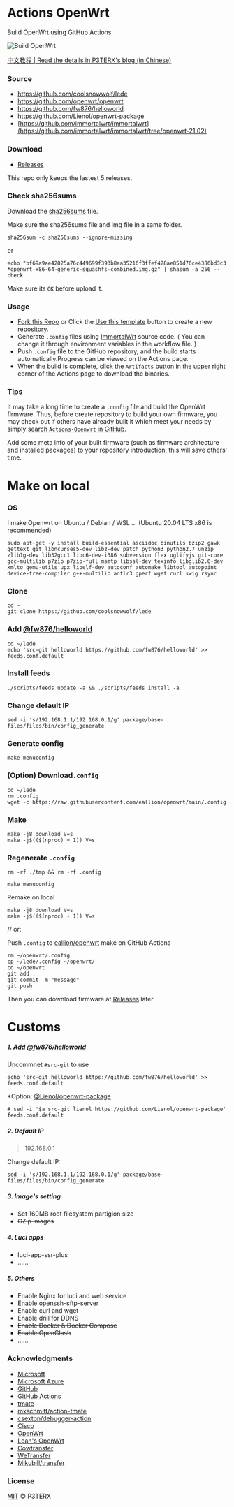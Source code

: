 # Actions OpenWrt

Build OpenWrt using GitHub Actions

![Build OpenWrt](https://github.com/eallion/openwrt/workflows/Build%20OpenWrt/badge.svg)

[中文教程 | Read the details in P3TERX's blog (in Chinese)](https://p3terx.com/archives/build-openwrt-with-github-actions.html)

### Source

- <https://github.com/coolsnowwolf/lede>
- <https://github.com/openwrt/openwrt>
- <https://github.com/fw876/helloworld>
- <https://github.com/Lienol/openwrt-package>
- [https://github.com/immortalwrt/immortalwrt](https://github.com/immortalwrt/immortalwrt/tree/openwrt-21.02)

### Download

- [Releases](https://github.com/eallion/openwrt/releases/latest/)

This repo only keeps the lastest 5 releases.

### Check sha256sums

Download the [sha256sums](https://github.com/eallion/openwrt/releases/latest/) file.

Make sure the sha256sums file and img file in a same folder.

```shell
sha256sum -c sha256sums --ignore-missing 
```

or

```shell
echo "bf69a9ae42825a76c449699f393b8aa35216f3ffef428ae851d76ce4386bd3c3 *openwrt-x86-64-generic-squashfs-combined.img.gz" | shasum -a 256 --check
```

Make sure its `OK` before upload it.

### Usage

- [Fork this Repo](https://github.com/eallion/openwrt) or Click the [Use this template](https://github.com/P3TERX/Actions-OpenWrt/generate) button to create a new repository.
- Generate `.config` files using [ImmortalWrt](https://github.com/immortalwrt/immortalwrt/tree/openwrt-21.02) source code. ( You can change it through environment variables in the workflow file. )
- Push `.config` file to the GitHub repository, and the build starts automatically.Progress can be viewed on the Actions page.
- When the build is complete, click the `Artifacts` button in the upper right corner of the Actions page to download the binaries.

### Tips

It may take a long time to create a `.config` file and build the OpenWrt firmware. Thus, before create repository to build your own firmware, you may check out if others have already built it which meet your needs by simply [search `Actions-Openwrt` in GitHub](https://github.com/search?q=Actions-openwrt).

Add some meta info of your built firmware (such as firmware architecture and installed packages) to your repository introduction, this will save others' time.

# Make on local

### OS

I make Openwrt on Ubuntu / Debian / WSL ...
(Ubuntu 20.04 LTS x86 is recommended)

```shell
sudo apt-get -y install build-essential asciidoc binutils bzip2 gawk gettext git libncurses5-dev libz-dev patch python3 python2.7 unzip zlib1g-dev lib32gcc1 libc6-dev-i386 subversion flex uglifyjs git-core gcc-multilib p7zip p7zip-full msmtp libssl-dev texinfo libglib2.0-dev xmlto qemu-utils upx libelf-dev autoconf automake libtool autopoint device-tree-compiler g++-multilib antlr3 gperf wget curl swig rsync
```

### Clone

```shell
cd ~
git clone https://github.com/coolsnowwolf/lede
```

### Add [@fw876/helloworld](https://github.com/fw876/helloworld)

```shell
cd ~/lede
echo 'src-git helloworld https://github.com/fw876/helloworld' >> feeds.conf.default
```

### Install feeds

```shell
./scripts/feeds update -a && ./scripts/feeds install -a
```

### Change default IP

```shell
sed -i 's/192.168.1.1/192.168.0.1/g' package/base-files/files/bin/config_generate
```

### Generate config

```
make menuconfig
```

### (Option) Download`.config`

```shell
cd ~/lede
rm .config
wget -c https://raw.githubusercontent.com/eallion/openwrt/main/.config
```

### Make

```shell
make -j8 download V=s
make -j$(($(nproc) + 1)) V=s
```

### Regenerate `.config`

```shell
rm -rf ./tmp && rm -rf .config
```

```shell
make menuconfig
```

Remake on local

```shell
make -j8 download V=s
make -j$(($(nproc) + 1)) V=s
```

// or:

Push `.config` to [eallion/openwrt](https://github.com/eallion/openwrt) make on GitHub Actions

```shell
rm ~/openwrt/.config
cp ~/lede/.config ~/openwrt/
cd ~/openwrt
git add .
git commit -m "message"
git push
```

Then you can download firmware at [Releases](https://github.com/eallion/openwrt/releases/latest/) later.

# Customs

##### 1. Add [@fw876/helloworld](https://github.com/fw876/helloworld)

Uncommnet `#src-git` to use

```shell
echo 'src-git helloworld https://github.com/fw876/helloworld' >> feeds.conf.default
```

*Option: [@Lienol/openwrt-package](https://github.com/Lienol/openwrt-package)

```
# sed -i '$a src-git lienol https://github.com/Lienol/openwrt-package' feeds.conf.default
```

##### 2. Default IP

> 192.168.0.1

Change default IP:

```shell
sed -i 's/192.168.1.1/192.168.0.1/g' package/base-files/files/bin/config_generate
```

##### 3. Image's setting

- Set 160MB root filesystem partigion size
- ~~GZip images~~ 

##### 4. Luci apps

- luci-app-ssr-plus  
- ……

##### 5. Others

- Enable Nginx for luci and web service
- Enable openssh-sftp-server
- Enable curl and wget
- Enable drill for DDNS
- ~~Enable Docker & Docker Compose~~
- ~~Enable OpenClash~~
- ......

### Acknowledgments

- [Microsoft](https://www.microsoft.com)
- [Microsoft Azure](https://azure.microsoft.com)
- [GitHub](https://github.com)
- [GitHub Actions](https://github.com/features/actions)
- [tmate](https://github.com/tmate-io/tmate)
- [mxschmitt/action-tmate](https://github.com/mxschmitt/action-tmate)
- [csexton/debugger-action](https://github.com/csexton/debugger-action)
- [Cisco](https://www.cisco.com/)
- [OpenWrt](https://github.com/openwrt/openwrt)
- [Lean's OpenWrt](https://github.com/coolsnowwolf/lede)
- [Cowtransfer](https://cowtransfer.com)
- [WeTransfer](https://wetransfer.com/)
- [Mikubill/transfer](https://github.com/Mikubill/transfer)

### License

[MIT](https://github.com/P3TERX/Actions-OpenWrt/blob/master/LICENSE) © P3TERX
